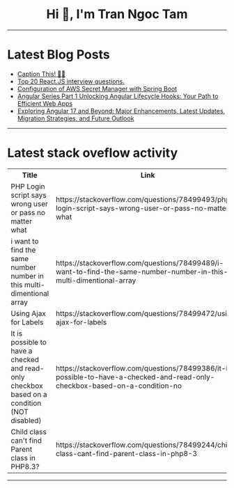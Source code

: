 <h1 align="center">Hi 👋, I'm Tran Ngoc Tam</h1>

---

# Latest Blog Posts 
<!-- BLOG-POST-LIST:START -->
- [Caption This! 🤔💭](https://dev.to/devteam/caption-this-fm9)
- [Top 20 React.JS interview questions.](https://dev.to/itzmesalamu/top-20-reactjs-interview-questions-15i9)
- [Configuration of AWS Secret Manager with Spring Boot](https://dev.to/deepcodr/configuration-of-aws-secret-manager-with-spring-boot-4n6e)
- [Angular Series Part 1 Unlocking Angular Lifecycle Hooks: Your Path to Efficient Web Apps](https://dev.to/chintanonweb/angular-series-part-1-unlocking-angular-lifecycle-hooks-your-path-to-efficient-web-apps-40c0)
- [Exploring Angular 17 and Beyond: Major Enhancements, Latest Updates, Migration Strategies, and Future Outlook](https://dev.to/vickyp/exploring-angular-17-and-beyond-major-enhancements-latest-updates-migration-strategies-and-future-outlook-1k44)
<!-- BLOG-POST-LIST:END -->

---

# Latest stack oveflow activity
<table>
  <tr><th>Title</th><th>Link</th></tr>
  <!-- STACKOVERFLOW:START --><tr><td>PHP Login script says wrong user or pass no matter what</td><td>https://stackoverflow.com/questions/78499493/php-login-script-says-wrong-user-or-pass-no-matter-what</td></tr><tr><td>i want to find the same number number in this multi-dimentional array</td><td>https://stackoverflow.com/questions/78499489/i-want-to-find-the-same-number-number-in-this-multi-dimentional-array</td></tr><tr><td>Using Ajax for Labels</td><td>https://stackoverflow.com/questions/78499472/using-ajax-for-labels</td></tr><tr><td>It is possible to have a checked and read-only checkbox based on a condition &lpar;NOT disabled&rpar;</td><td>https://stackoverflow.com/questions/78499386/it-is-possible-to-have-a-checked-and-read-only-checkbox-based-on-a-condition-no</td></tr><tr><td>Child class can&#39;t find Parent class in PHP8.3?</td><td>https://stackoverflow.com/questions/78499244/child-class-cant-find-parent-class-in-php8-3</td></tr><!-- STACKOVERFLOW:END -->
</table>

---



